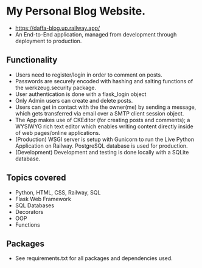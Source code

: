 # My Personal Blog Website.
* https://daffa-blog.up.railway.app/
* An End-to-End application, managed from development through deployment to production.


## Functionality
* Users need to register/login in order to comment on posts.
* Passwords are securely encoded with hashing and salting functions of the werkzeug.security package.
* User authentication is done with a flask_login object
* Only Admin users can create and delete posts.
* Users can get in contact with the the owner(me) by sending a message, which gets transferred via email over a SMTP client session object.
* The App makes use of CKEditor (for creating posts and comments); a WYSIWYG rich text editor which enables writing content directly inside of web pages/online applications.
* (Production) WSGI server is setup with Gunicorn to run the Live Python Application on Railway. PostgreSQL database is used for production.
* (Development) Development and testing is done locally with a SQLite database.

## Topics covered

* Python, HTML, CSS, Railway, SQL
* Flask Web Framework 
* SQL Databases
* Decorators
* OOP
* Functions

## Packages
* See requirements.txt for all packages and dependencies used.
